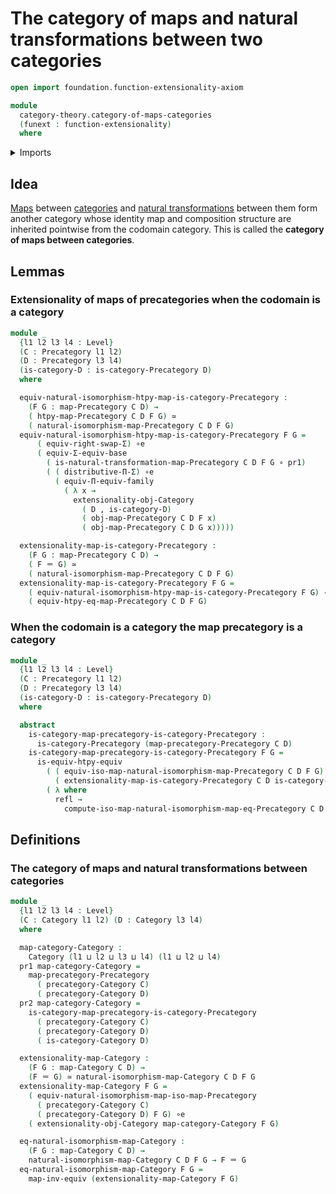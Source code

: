 # The category of maps and natural transformations between two categories

```agda
open import foundation.function-extensionality-axiom

module
  category-theory.category-of-maps-categories
  (funext : function-extensionality)
  where
```

<details><summary>Imports</summary>

```agda
open import category-theory.categories funext
open import category-theory.commuting-squares-of-morphisms-in-precategories funext
open import category-theory.isomorphisms-in-categories funext
open import category-theory.isomorphisms-in-precategories funext
open import category-theory.maps-categories funext
open import category-theory.maps-precategories funext
open import category-theory.natural-isomorphisms-maps-categories funext
open import category-theory.natural-isomorphisms-maps-precategories funext
open import category-theory.natural-transformations-maps-precategories funext
open import category-theory.precategories funext
open import category-theory.precategory-of-maps-precategories funext

open import foundation.action-on-identifications-binary-functions
open import foundation.dependent-pair-types
open import foundation.equivalences funext
open import foundation.function-types funext
open import foundation.functoriality-dependent-function-types funext
open import foundation.functoriality-dependent-pair-types funext
open import foundation.identity-types funext
open import foundation.type-arithmetic-dependent-pair-types
open import foundation.type-theoretic-principle-of-choice funext
open import foundation.univalence funext
open import foundation.universe-levels
```

</details>

## Idea

[Maps](category-theory.maps-categories.md) between
[categories](category-theory.categories.md) and
[natural transformations](category-theory.natural-transformations-maps-categories.md)
between them form another category whose identity map and composition structure
are inherited pointwise from the codomain category. This is called the
**category of maps between categories**.

## Lemmas

### Extensionality of maps of precategories when the codomain is a category

```agda
module _
  {l1 l2 l3 l4 : Level}
  (C : Precategory l1 l2)
  (D : Precategory l3 l4)
  (is-category-D : is-category-Precategory D)
  where

  equiv-natural-isomorphism-htpy-map-is-category-Precategory :
    (F G : map-Precategory C D) →
    ( htpy-map-Precategory C D F G) ≃
    ( natural-isomorphism-map-Precategory C D F G)
  equiv-natural-isomorphism-htpy-map-is-category-Precategory F G =
      ( equiv-right-swap-Σ) ∘e
      ( equiv-Σ-equiv-base
        ( is-natural-transformation-map-Precategory C D F G ∘ pr1)
        ( ( distributive-Π-Σ) ∘e
          ( equiv-Π-equiv-family
            ( λ x →
              extensionality-obj-Category
                ( D , is-category-D)
                ( obj-map-Precategory C D F x)
                ( obj-map-Precategory C D G x)))))

  extensionality-map-is-category-Precategory :
    (F G : map-Precategory C D) →
    ( F ＝ G) ≃
    ( natural-isomorphism-map-Precategory C D F G)
  extensionality-map-is-category-Precategory F G =
    ( equiv-natural-isomorphism-htpy-map-is-category-Precategory F G) ∘e
    ( equiv-htpy-eq-map-Precategory C D F G)
```

### When the codomain is a category the map precategory is a category

```agda
module _
  {l1 l2 l3 l4 : Level}
  (C : Precategory l1 l2)
  (D : Precategory l3 l4)
  (is-category-D : is-category-Precategory D)
  where

  abstract
    is-category-map-precategory-is-category-Precategory :
      is-category-Precategory (map-precategory-Precategory C D)
    is-category-map-precategory-is-category-Precategory F G =
      is-equiv-htpy-equiv
        ( ( equiv-iso-map-natural-isomorphism-map-Precategory C D F G) ∘e
          ( extensionality-map-is-category-Precategory C D is-category-D F G))
        ( λ where
          refl →
            compute-iso-map-natural-isomorphism-map-eq-Precategory C D F G refl)
```

## Definitions

### The category of maps and natural transformations between categories

```agda
module _
  {l1 l2 l3 l4 : Level}
  (C : Category l1 l2) (D : Category l3 l4)
  where

  map-category-Category :
    Category (l1 ⊔ l2 ⊔ l3 ⊔ l4) (l1 ⊔ l2 ⊔ l4)
  pr1 map-category-Category =
    map-precategory-Precategory
      ( precategory-Category C)
      ( precategory-Category D)
  pr2 map-category-Category =
    is-category-map-precategory-is-category-Precategory
      ( precategory-Category C)
      ( precategory-Category D)
      ( is-category-Category D)

  extensionality-map-Category :
    (F G : map-Category C D) →
    (F ＝ G) ≃ natural-isomorphism-map-Category C D F G
  extensionality-map-Category F G =
    ( equiv-natural-isomorphism-map-iso-map-Precategory
      ( precategory-Category C)
      ( precategory-Category D) F G) ∘e
    ( extensionality-obj-Category map-category-Category F G)

  eq-natural-isomorphism-map-Category :
    (F G : map-Category C D) →
    natural-isomorphism-map-Category C D F G → F ＝ G
  eq-natural-isomorphism-map-Category F G =
    map-inv-equiv (extensionality-map-Category F G)
```
